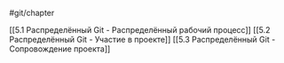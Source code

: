 #git/chapter

[[5.1 Распределённый Git - Распределённый рабочий процесс]]
[[5.2 Распределённый Git - Участие в проекте]]
[[5.3 Распределённый Git - Сопровождение проекта]]
